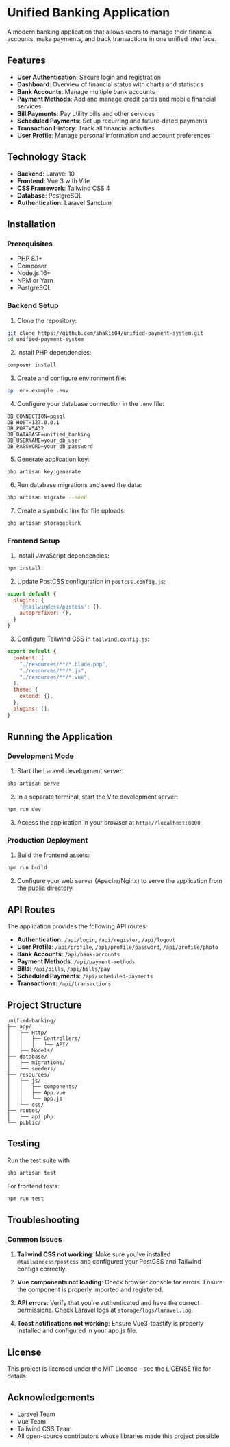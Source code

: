 # Unified Banking Application

A modern banking application that allows users to manage their financial accounts, make payments, and track transactions in one unified interface.

## Features

- **User Authentication**: Secure login and registration
- **Dashboard**: Overview of financial status with charts and statistics
- **Bank Accounts**: Manage multiple bank accounts
- **Payment Methods**: Add and manage credit cards and mobile financial services
- **Bill Payments**: Pay utility bills and other services
- **Scheduled Payments**: Set up recurring and future-dated payments
- **Transaction History**: Track all financial activities
- **User Profile**: Manage personal information and account preferences

## Technology Stack

- **Backend**: Laravel 10
- **Frontend**: Vue 3 with Vite
- **CSS Framework**: Tailwind CSS 4
- **Database**: PostgreSQL
- **Authentication**: Laravel Sanctum

## Installation

### Prerequisites

- PHP 8.1+
- Composer
- Node.js 16+
- NPM or Yarn
- PostgreSQL

### Backend Setup

1. Clone the repository:
```bash
git clone https://github.com/shakib04/unified-payment-system.git
cd unified-payment-system
```

2. Install PHP dependencies:
```bash
composer install
```

3. Create and configure environment file:
```bash
cp .env.example .env
```

4. Configure your database connection in the `.env` file:
```
DB_CONNECTION=pgsql
DB_HOST=127.0.0.1
DB_PORT=5432
DB_DATABASE=unified_banking
DB_USERNAME=your_db_user
DB_PASSWORD=your_db_password
```

5. Generate application key:
```bash
php artisan key:generate
```

6. Run database migrations and seed the data:
```bash
php artisan migrate --seed
```

7. Create a symbolic link for file uploads:
```bash
php artisan storage:link
```

### Frontend Setup

1. Install JavaScript dependencies:
```bash
npm install
```

2. Update PostCSS configuration in `postcss.config.js`:
```js
export default {
  plugins: {
    '@tailwindcss/postcss': {},
    autoprefixer: {},
  }
}
```

3. Configure Tailwind CSS in `tailwind.config.js`:
```js
export default {
  content: [
    "./resources/**/*.blade.php",
    "./resources/**/*.js",
    "./resources/**/*.vue",
  ],
  theme: {
    extend: {},
  },
  plugins: [],
}
```

## Running the Application

### Development Mode

1. Start the Laravel development server:
```bash
php artisan serve
```

2. In a separate terminal, start the Vite development server:
```bash
npm run dev
```

3. Access the application in your browser at `http://localhost:8000`

### Production Deployment

1. Build the frontend assets:
```bash
npm run build
```

2. Configure your web server (Apache/Nginx) to serve the application from the public directory.

## API Routes

The application provides the following API routes:

- **Authentication**: `/api/login`, `/api/register`, `/api/logout`
- **User Profile**: `/api/profile`, `/api/profile/password`, `/api/profile/photo`
- **Bank Accounts**: `/api/bank-accounts`
- **Payment Methods**: `/api/payment-methods`
- **Bills**: `/api/bills`, `/api/bills/pay`
- **Scheduled Payments**: `/api/scheduled-payments`
- **Transactions**: `/api/transactions`

## Project Structure

```
unified-banking/
├── app/
│   ├── Http/
│   │   ├── Controllers/
│   │   │   └── API/
│   ├── Models/
├── database/
│   ├── migrations/
│   └── seeders/
├── resources/
│   ├── js/
│   │   ├── components/
│   │   ├── App.vue
│   │   └── app.js
│   └── css/
├── routes/
│   └── api.php
└── public/
```

## Testing

Run the test suite with:

```bash
php artisan test
```

For frontend tests:

```bash
npm run test
```

## Troubleshooting

### Common Issues

1. **Tailwind CSS not working**: Make sure you've installed `@tailwindcss/postcss` and configured your PostCSS and Tailwind configs correctly.

2. **Vue components not loading**: Check browser console for errors. Ensure the component is properly imported and registered.

3. **API errors**: Verify that you're authenticated and have the correct permissions. Check Laravel logs at `storage/logs/laravel.log`.

4. **Toast notifications not working**: Ensure Vue3-toastify is properly installed and configured in your app.js file.

## License

This project is licensed under the MIT License - see the LICENSE file for details.

## Acknowledgements

- Laravel Team
- Vue Team
- Tailwind CSS Team
- All open-source contributors whose libraries made this project possible
